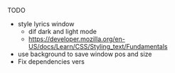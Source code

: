 TODO
* style lyrics window
    * dif dark and light mode
    * https://developer.mozilla.org/en-US/docs/Learn/CSS/Styling_text/Fundamentals
* use background to save window pos and size
* Fix dependencies vers
